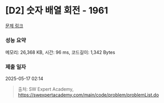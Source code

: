 # [D2] 숫자 배열 회전 - 1961 

[문제 링크](https://swexpertacademy.com/main/code/problem/problemDetail.do?contestProbId=AV5Pq-OKAVYDFAUq) 

### 성능 요약

메모리: 26,368 KB, 시간: 96 ms, 코드길이: 1,342 Bytes

### 제출 일자

2025-05-17 02:14



> 출처: SW Expert Academy, https://swexpertacademy.com/main/code/problem/problemList.do